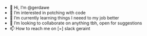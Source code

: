 - 👋 Hi, I’m @gerdawe
- 👀 I’m interested in potching with code
- 🌱 I’m currently learning things I neeed to my job better
- 💞️ I’m looking to collaborate on anything tbh, open for suggestions
- 📫 How to reach me on [=] slack geraint

<!---
gerdawe/gerdawe is a ✨ special ✨ repository because its `README.md` (this file) appears on your GitHub profile.
You can click the Preview link to take a look at your changes.
--->
